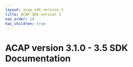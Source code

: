 ```yaml
---
layout: acap_sdk_version_3
title: ACAP SDK version 3
nav_order: 14
has_children: true
---
```

# ACAP version 3.1.0 - 3.5 SDK Documentation
